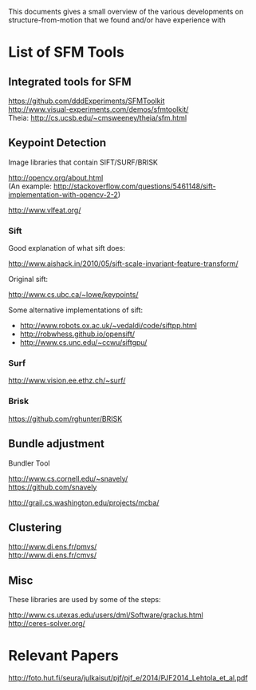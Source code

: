 This documents gives a small overview of the various developments on structure-from-motion that we found and/or have experience with

List of SFM Tools
=================

Integrated tools for SFM
------------------------

https://github.com/dddExperiments/SFMToolkit  
http://www.visual-experiments.com/demos/sfmtoolkit/  
Theia: http://cs.ucsb.edu/~cmsweeney/theia/sfm.html  

Keypoint Detection
------------------------


Image libraries that contain SIFT/SURF/BRISK

http://opencv.org/about.html  
(An example:  http://stackoverflow.com/questions/5461148/sift-implementation-with-opencv-2-2)

http://www.vlfeat.org/

### Sift

Good explanation of what sift does:

http://www.aishack.in/2010/05/sift-scale-invariant-feature-transform/  

Original sift:

http://www.cs.ubc.ca/~lowe/keypoints/  

Some alternative implementations of sift:

* http://www.robots.ox.ac.uk/~vedaldi/code/siftpp.html
* http://robwhess.github.io/opensift/
* http://www.cs.unc.edu/~ccwu/siftgpu/

### Surf

http://www.vision.ee.ethz.ch/~surf/

### Brisk

https://github.com/rghunter/BRISK

Bundle adjustment
-----------------

Bundler Tool  

http://www.cs.cornell.edu/~snavely/  
https://github.com/snavely  

http://grail.cs.washington.edu/projects/mcba/  


Clustering
----------

http://www.di.ens.fr/pmvs/  
http://www.di.ens.fr/cmvs/  

Misc
----

These libraries are used by some of the steps:

http://www.cs.utexas.edu/users/dml/Software/graclus.html  
http://ceres-solver.org/  


Relevant Papers
===============

http://foto.hut.fi/seura/julkaisut/pjf/pjf_e/2014/PJF2014_Lehtola_et_al.pdf
